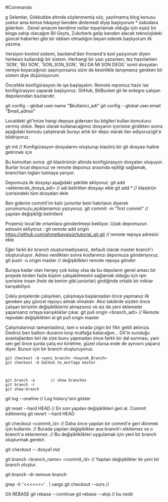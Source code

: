 #Commands 


g
Selamlar,
Gökkubbe altında söylenmemiş söz, yazılmamış blog konusu yoktur ama kimse hikayeyi benden dinlemedi diyip başlıyorum * üsküdara giderken . Genel amacım kendime notlar toparlamak olduğu için eşsiz bir bloga sahip olacağım Bil Geyts, Zukırberk gelip benden alacak teknolojideki güncel haberleri gibi bir iddiam olmadığını beyan ederek başlıyorum ilk yazıma.

Versiyon kontrol sistemi, backend'den fronend'e kod yazıyorum diyen herkesin kullandığı bir sistem. Herhangi bir yazı yazarken, tez hazırlarken 'SON', 'BU SON', 'SON_SON_SON', 'BU DA MI SON DEGIL' isimli dosyaları nereye koyacağınızı şaşırıyorsanız sizin de kesinlikle tanışmanız gereken bir sistem diye düşünüyorum. 

Öncelikle konfigürasyon ile işe başlayalım.
Remote repomuz hazır ise konfigürasyon yaparak başlıyoruz. GitHub, BitBucket git ile entegre çalışan depolarından bazılarıdır.

git config --global user.name "$kullanici_adi"
git config --global user.email "$mail_adresi"

Localdeki git'imize hangi depoya gidersen bu bilgileri kullan komutunu vermiş olduk. Repo olarak kullanacağımız dosyanın içerisine girdikten sonra aşağıdaki komutu çalıştırarak burayı artık bir depo olarak ilan ediyoruz/git'e bildiriyoruz.

git init // Konfigürasyon dosyalarını oluşturup klasörü bir git dosyası haline getirmek için

Bu komuttan sonra .git klasörünün altında konfigürasyon dosyaları oluşuyor. Bunlar local deponuz ve remote deponuz arasında eşitliği sağlamak, branchları logları tutmaya yarıyor.

Depomuza ilk dosyayı aşağıdaki şekilde ekliyoruz.
	git add <eklenecek_dosya_adi>	// adı belirtilen dosyayı ekle
	git add *						// klasörün içerisindeki tüm dosyaları ekle

Ben giderim commit'im kalır juniorlar beni hatırlasın diyerek yorumumuzu,açıklamamızı yazıyoruz.
	git commit -m "first commit"	// yapılan değişikliği belirtilent

Projemiz local'de ortamlara gönderilmeyi bekliyor. Uzak depomuzun adresini ekliyoruz :
	git remote add origin https://github.com/ahmetkaygisiz/tutorial_git.git // remote repoya adresini ekle

Eğer farklı bir branch oluşturmadıysanız, default olarak master branch'ı oluşturuluyor. Adresi verdikten sonra kodlarımızı depomuza gönderiyoruz.
	git push -u origin master // değişiklikleri remote repoya gönder 

Buraya kadar olan herşey çok kolay olsa da bu depoların genel amacı bir projede birden fazla kişinin çalışabilmesini sağlamak olduğu için işin içerisine insan (hele de benim gibi juniorlar) girdiğinde ortalık bir miktar karışabiliyor.

Çoklu projelerde çalışırken, çalışmaya başlamadan önce yapmanız ilk gereken şey güncel repoyu almak olmalıdır. Aksi takdirde sizden önce çalışan birisinin değişikliklerini almazsınız ve siz de yeni eklemeler yaparsanız ortaya karışıklıklar çıkar.
	git pull origin <branch_adi> // Remote repodaki değişiklikleri al
	git pull origin master 

Çalışmalarınızı tamamladınız, tam o sırada çılgın bir fikir geldi aklınıza. Dediniz ben balkon duvarını kırıp mutfağa katacağım... Git'in sunduğu avantajlardan biri de size bunu yapmadan önce farklı bir dal sunması, yani sen gel önce şurda çalış evi kirletme, güzel olursa evde de aynısını yaparız diyor. Bunun için bir branch oluşturuyoruz.
	
	git checkout -b <yeni_branch> <kaynak_Branch> 
	git checkout -b balkon_to_mutfaga master 



	git branch -a 		// show branches
	git branch -r  
	git show-branch

git log --oneline // Log history'sini göster

git reset --hard HEAD // En son yapılan değişiklikleri geri al. Commit edilmemiş
git revert --hard HEAD

git checkout <commit_id> // Daha önce yapılan bir commit'e geri dönmek için kullanılır.
						 // Burada yapılan değişiklikler ana branch'ı etkilemez ve o branch'a eklenemez.
						 //  Bu değişikliklikleri uygulamak için yeni bir branch oluşturmak gerekir.

git checkout -- dosya1.md

git branch <branch_name> <commit_id> // Yapılan değişiklikler ile yeni bir branch oluştur.

git branch -dr remove branch 

grep -lr '<<<<<<<' . | xargs git checkout --ours //  


Git REBASE 
	git rebase --continue
	git rebase --skip // bu nedir





